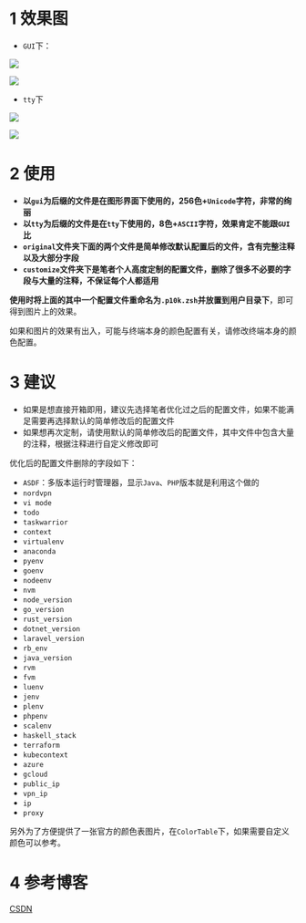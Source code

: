 # 1 效果图

- `GUI`下：

![](https://img-blog.csdnimg.cn/20201025101325276.png)

![](https://img-blog.csdnimg.cn/20201025184301309.png)

- `tty`下

![](https://img-blog.csdnimg.cn/20201025101325221.png)

![](https://img-blog.csdnimg.cn/20201025190837795.png)

# 2 使用

- **以`gui`为后缀的文件是在图形界面下使用的，256色+`Unicode`字符，非常的绚丽**
- **以`tty`为后缀的文件是在`tty`下使用的，8色+`ASCII`字符，效果肯定不能跟`GUI`比**
- **`original`文件夹下面的两个文件是简单修改默认配置后的文件，含有完整注释以及大部分字段**
- **`customize`文件夹下是笔者个人高度定制的配置文件，删除了很多不必要的字段与大量的注释，不保证每个人都适用**

**使用时将上面的其中一个配置文件重命名为`.p10k.zsh`并放置到用户目录下**，即可得到图片上的效果。

如果和图片的效果有出入，可能与终端本身的颜色配置有关，请修改终端本身的颜色配置。

# 3 建议

- 如果是想直接开箱即用，建议先选择笔者优化过之后的配置文件，如果不能满足需要再选择默认的简单修改后的配置文件
- 如果想再次定制，请使用默认的简单修改后的配置文件，其中文件中包含大量的注释，根据注释进行自定义修改即可

优化后的配置文件删除的字段如下：

- `ASDF`：多版本运行时管理器，显示`Java`、`PHP`版本就是利用这个做的
- `nordvpn`
- `vi mode`
- `todo`
- `taskwarrior`
- `context`
- `virtualenv`
- `anaconda`
- `pyenv`
- `goenv`
- `nodeenv`
- `nvm`
- `node_version`
- `go_version`
- `rust_version`
- `dotnet_version`
- `laravel_version`
- `rb_env`
- `java_version`
- `rvm`
- `fvm`
- `luenv`
- `jenv`
- `plenv`
- `phpenv`
- `scalenv`
- `haskell_stack`
- `terraform`
- `kubecontext`
- `azure`
- `gcloud`
- `public_ip`
- `vpn_ip`
- `ip`
- `proxy`

另外为了方便提供了一张官方的颜色表图片，在`ColorTable`下，如果需要自定义颜色可以参考。

# 4 参考博客

[CSDN](https://blog.csdn.net/qq_27525611/article/details/109260917)
